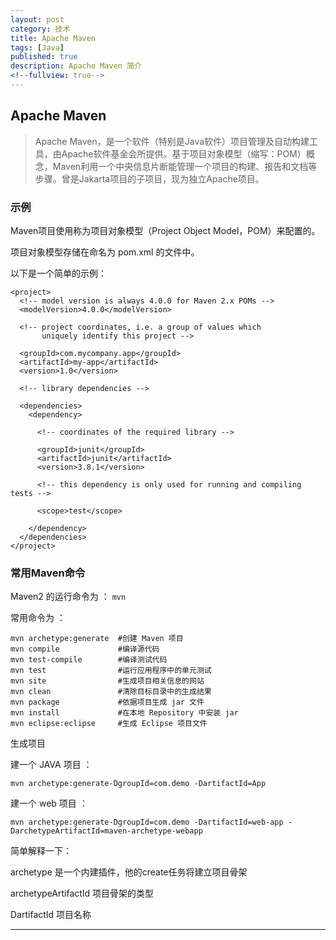 ```yaml
---
layout: post
category: 技术
title: Apache Maven
tags: [Java]
published: true
description: Apache Maven 简介
<!--fullview: true-->
---
```


## Apache Maven

> Apache Maven，是一个软件（特别是Java软件）项目管理及自动构建工具，由Apache软件基金会所提供。基于项目对象模型（缩写：POM）概念，Maven利用一个中央信息片断能管理一个项目的构建、报告和文档等步骤。曾是Jakarta项目的子项目，现为独立Apache项目。

### 示例

Maven项目使用称为项目对象模型（Project Object Model，POM）来配置的。

项目对象模型存储在命名为 pom.xml 的文件中。

以下是一个简单的示例：

	<project>
	  <!-- model version is always 4.0.0 for Maven 2.x POMs -->
	  <modelVersion>4.0.0</modelVersion>
	 
	  <!-- project coordinates, i.e. a group of values which
	       uniquely identify this project -->
 
	  <groupId>com.mycompany.app</groupId>
	  <artifactId>my-app</artifactId>
	  <version>1.0</version>
 
	  <!-- library dependencies -->
 
	  <dependencies>
	    <dependency>
 
	      <!-- coordinates of the required library -->
 
	      <groupId>junit</groupId>
	      <artifactId>junit</artifactId>
	      <version>3.8.1</version>
 
	      <!-- this dependency is only used for running and compiling tests -->
 
	      <scope>test</scope>
 
	    </dependency>
	  </dependencies>
	</project>
	
### 常用Maven命令

Maven2 的运行命令为 ： ```mvn```

常用命令为 ：

	mvn archetype:generate	#创建 Maven 项目
    mvn compile				#编译源代码
    mvn test-compile		#编译测试代码
    mvn test				#运行应用程序中的单元测试
    mvn site				#生成项目相关信息的网站
    mvn clean				#清除目标目录中的生成结果
    mvn package				#依据项目生成 jar 文件
    mvn install				#在本地 Repository 中安装 jar
    mvn eclipse:eclipse		#生成 Eclipse 项目文件
    
生成项目

建一个 JAVA 项目 ： 

	mvn archetype:generate-DgroupId=com.demo -DartifactId=App
          
建一个 web 项目 ： 

	mvn archetype:generate-DgroupId=com.demo -DartifactId=web-app -DarchetypeArtifactId=maven-archetype-webapp
	
简单解释一下：

archetype  是一个内建插件，他的create任务将建立项目骨架

archetypeArtifactId   项目骨架的类型

DartifactId 项目名称

---